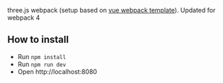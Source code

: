 three.js webpack (setup based on [vue webpack template](https://github.com/vuejs-templates/webpack)). Updated for webpack 4

## How to install

* Run `npm install`
* Run `npm run dev`
* Open http://localhost:8080
